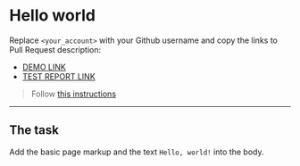 # Hello world
Replace `<your_account>` with your Github username and copy the links to Pull Request description:
- [DEMO LINK](https://<viacheslav-saprykin>.github.io/layout_hello-world/)
- [TEST REPORT LINK](https://<viacheslav-saprykin>.github.io/layout_hello-world/report/html_report/)

> Follow [this instructions](https://mate-academy.github.io/layout_task-guideline/#how-to-solve-the-layout-tasks-on-github)
___

## The task 
Add the basic page markup and the text `Hello, world!` into the body.

